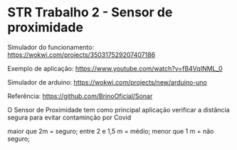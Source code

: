 # STR Trabalho 2 - Sensor de proximidade

Simulador do funcionamento:
https://wokwi.com/projects/350317529207407186

Exemplo de aplicação:
https://www.youtube.com/watch?v=fB4VqINML_0

Simulador de arduino:
https://wokwi.com/projects/new/arduino-uno

Referência:
https://github.com/BrinoOficial/Sonar

O Sensor de Proximidade tem como principal aplicação verificar a distância segura para evitar contaminção por Covid

maior que 2m = seguro;
entre 2 e 1,5 m = médio;
menor que 1 m = não seguro;
